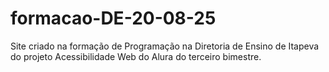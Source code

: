 # formacao-DE-20-08-25
Site criado na formação de Programação na Diretoria de Ensino de Itapeva do projeto Acessibilidade Web do Alura do terceiro bimestre.
